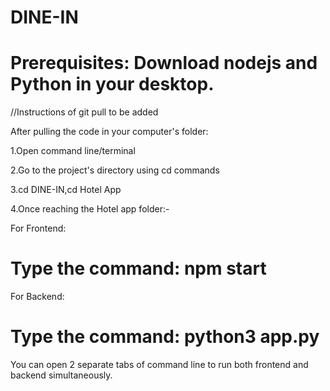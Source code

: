 # DINE-IN
# Prerequisites: Download nodejs and Python in your desktop.
//Instructions of git pull to be added


After pulling the code in your computer's folder:


1.Open command line/terminal


2.Go to the project's directory using cd commands


3.cd DINE-IN,cd Hotel App


4.Once reaching the Hotel app folder:-


For Frontend:
# Type the command: npm start
For Backend:
# Type the command: python3 app.py
You can open 2 separate tabs of command line to run both frontend and backend simultaneously.

